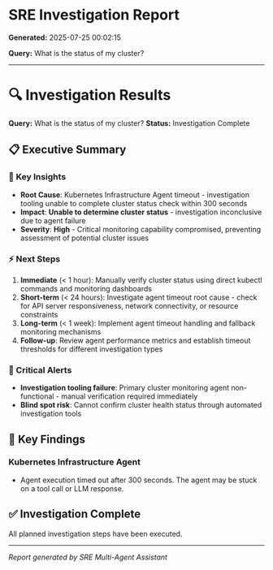 # SRE Investigation Report

**Generated:** 2025-07-25 00:02:15

**Query:** What is the status of my cluster?

---

# 🔍 Investigation Results

**Query:** What is the status of my cluster?
**Status:** Investigation Complete

## 📋 Executive Summary

### 🎯 Key Insights
- **Root Cause**: Kubernetes Infrastructure Agent timeout - investigation tooling unable to complete cluster status check within 300 seconds
- **Impact**: **Unable to determine cluster status** - investigation inconclusive due to agent failure
- **Severity**: **High** - Critical monitoring capability compromised, preventing assessment of potential cluster issues

### ⚡ Next Steps
1. **Immediate** (< 1 hour): Manually verify cluster status using direct kubectl commands and monitoring dashboards
2. **Short-term** (< 24 hours): Investigate agent timeout root cause - check for API server responsiveness, network connectivity, or resource constraints
3. **Long-term** (< 1 week): Implement agent timeout handling and fallback monitoring mechanisms
4. **Follow-up**: Review agent performance metrics and establish timeout thresholds for different investigation types

### 🚨 Critical Alerts
- **Investigation tooling failure**: Primary cluster monitoring agent non-functional - manual verification required immediately
- **Blind spot risk**: Cannot confirm cluster health status through automated investigation tools

## 🎯 Key Findings

### Kubernetes Infrastructure Agent
- Agent execution timed out after 300 seconds. The agent may be stuck on a tool call or LLM response.

## ✅ Investigation Complete

All planned investigation steps have been executed.


---
*Report generated by SRE Multi-Agent Assistant*
